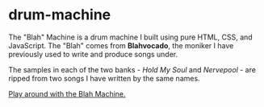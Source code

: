 # drum-machine

The "Blah" Machine is a drum machine I built using pure HTML, CSS, and JavaScript. The "Blah" comes from __Blahvocado__, the moniker I have previously used to write and produce songs under.

The samples in each of the two banks - _Hold My Soul_ and _Nervepool_ - are ripped from two songs I have written by the same names.

[Play around with the Blah Machine.](https://mpaitgt.github.io/blah-machine/)
